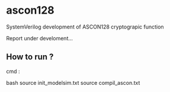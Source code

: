 # ascon128
SystemVerilog development of ASCON128 cryptograpic function

 Report under develoment...

## How to run ?

cmd :

   bash
   source init_modelsim.txt
   source compil_ascon.txt

